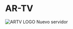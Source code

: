 # AR-TV
![ARTV LOGO](https://github.com/dvds1151/AR-TV/assets/142638998/ac2b89ac-0845-4f13-bb1f-19b3035868f8)
Nuevo servidor
